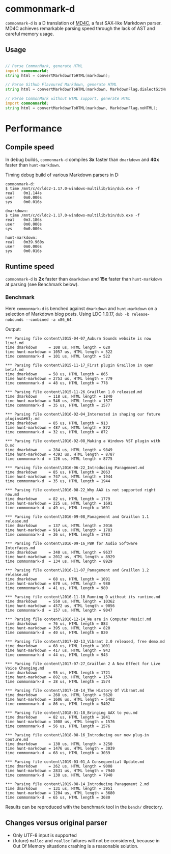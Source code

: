 # commonmark-d

`commonmark-d` is a D translation of [MD4C](https://github.com/mity/md4c), a fast SAX-like Markdown parser.
MD4C achieves remarkable parsing speed through the lack of AST and careful memory usage.


## Usage

```d

// Parse CommonMark, generate HTML
import commonmarkd;
string html = convertMarkdownToHTML(markdown);

// Parse Github Flavoured Markdown, generate HTML
string html = convertMarkdownToHTML(markdown, MarkdownFlag.dialectGitHub);

// Parse CommonMark without HTML support, generate HTML
import commonmarkd;
string html = convertMarkdownToHTML(markdown, MarkdownFlag.noHTML);


```

# Performance

## Compile speed

In debug builds, `commonmark-d` compiles **3x** faster than `dmarkdown` and **40x** faster than `hunt-markdown`.


Timing debug build of various Markdown parsers in D:
```
commonmark-d:
$ time /mnt/c/d/ldc2-1.17.0-windows-multilib/bin/dub.exe -f
real    0m1.144s
user    0m0.000s
sys     0m0.016s

dmarkdown:
$ time /mnt/c/d/ldc2-1.17.0-windows-multilib/bin/dub.exe -f
real    0m3.186s
user    0m0.000s
sys     0m0.000s

hunt-markdown:
real    0m39.960s
user    0m0.000s
sys     0m0.016s
```


## Runtime speed

`commonmark-d` is **2x** faster than `dmarkdown` and **15x** faster than `hunt-markdown` at parsing (see Benchmark below).


### Benchmark

Here `commonmark-d` is benched against `dmarkdown` and `hunt-markdown` on a selection of Markdown blog posts.
Using LDC 1.0.17, `dub -b release-nobounds --combined -a x86_64`.

Output:
```
*** Parsing file content\2015-04-07_Auburn Sounds website is now live!.md
time dmarkdown     = 108 us, HTML length = 620
time hunt-markdown = 1057 us, HTML length = 522
time commonmark-d  = 101 us, HTML length = 522

*** Parsing file content\2015-11-17_First plugin Graillon in open beta!.md
time dmarkdown     = 58 us, HTML length = 865
time hunt-markdown = 2753 us, HTML length = 779
time commonmark-d  = 48 us, HTML length = 778

*** Parsing file content\2015-11-26_Graillon 1.0 released.md
time dmarkdown     = 118 us, HTML length = 1840
time hunt-markdown = 546 us, HTML length = 1577
time commonmark-d  = 35 us, HTML length = 1577

*** Parsing file content\2016-02-04_Interested in shaping our future plugins&#63;.md
time dmarkdown     = 85 us, HTML length = 913
time hunt-markdown = 487 us, HTML length = 872
time commonmark-d  = 32 us, HTML length = 872

*** Parsing file content\2016-02-08_Making a Windows VST plugin with D.md
time dmarkdown     = 284 us, HTML length = 9849
time hunt-markdown = 4393 us, HTML length = 8787
time commonmark-d  = 126 us, HTML length = 8775

*** Parsing file content\2016-06-22_Introducing Panagement.md
time dmarkdown     = 85 us, HTML length = 2063
time hunt-markdown = 747 us, HTML length = 1944
time commonmark-d  = 35 us, HTML length = 1944

*** Parsing file content\2016-08-22_Why AAX is not supported right now.md
time dmarkdown     = 82 us, HTML length = 1779
time hunt-markdown = 225 us, HTML length = 1691
time commonmark-d  = 49 us, HTML length = 1691

*** Parsing file content\2016-09-08_Panagement and Graillon 1.1 release.md
time dmarkdown     = 137 us, HTML length = 2016
time hunt-markdown = 914 us, HTML length = 1783
time commonmark-d  = 36 us, HTML length = 1783

*** Parsing file content\2016-09-16_PBR for Audio Software Interfaces.md
time dmarkdown     = 340 us, HTML length = 9637
time hunt-markdown = 2012 us, HTML length = 8929
time commonmark-d  = 134 us, HTML length = 8929

*** Parsing file content\2016-11-07_Panagement and Graillon 1.2 release.md
time dmarkdown     = 68 us, HTML length = 1091
time hunt-markdown = 670 us, HTML length = 980
time commonmark-d  = 41 us, HTML length = 980

*** Parsing file content\2016-11-10_Running D without its runtime.md
time dmarkdown     = 550 us, HTML length = 10362
time hunt-markdown = 4572 us, HTML length = 9056
time commonmark-d  = 157 us, HTML length = 9047

*** Parsing file content\2016-12-14_We are in Computer Music!.md
time dmarkdown     = 76 us, HTML length = 883
time hunt-markdown = 395 us, HTML length = 820
time commonmark-d  = 40 us, HTML length = 820

*** Parsing file content\2017-02-13_Vibrant 2.0 released, free demo.md
time dmarkdown     = 68 us, HTML length = 1001
time hunt-markdown = 417 us, HTML length = 943
time commonmark-d  = 44 us, HTML length = 943

*** Parsing file content\2017-07-27_Graillon 2 A New Effect for Live Voice Changing.md
time dmarkdown     = 95 us, HTML length = 1721
time hunt-markdown = 892 us, HTML length = 1574
time commonmark-d  = 38 us, HTML length = 1574

*** Parsing file content\2017-10-14_The History Of Vibrant.md
time dmarkdown     = 268 us, HTML length = 5620
time hunt-markdown = 1606 us, HTML length = 5402
time commonmark-d  = 86 us, HTML length = 5402

*** Parsing file content\2018-01-18_Bringing AAX to you.md
time dmarkdown     = 82 us, HTML length = 1841
time hunt-markdown = 1008 us, HTML length = 1576
time commonmark-d  = 56 us, HTML length = 1576

*** Parsing file content\2018-08-16_Introducing our new plug-in Couture.md
time dmarkdown     = 130 us, HTML length = 3250
time hunt-markdown = 1476 us, HTML length = 3039
time commonmark-d  = 68 us, HTML length = 3039

*** Parsing file content\2019-03-01_A Consequential Update.md
time dmarkdown     = 262 us, HTML length = 9008
time hunt-markdown = 2831 us, HTML length = 7940
time commonmark-d  = 130 us, HTML length = 7940

*** Parsing file content\2019-08-14_Introducing Panagement 2.md
time dmarkdown     = 131 us, HTML length = 3951
time hunt-markdown = 1204 us, HTML length = 3680
time commonmark-d  = 65 us, HTML length = 3680
```

Results can be reproduced with the benchmark tool in the `bench/` directory.


## Changes versus original parser

- Only UTF-8 input is supported
- (future) `malloc` and `realloc` failures will not be considered, because in Out Of Memory situations crashing is a reasonable solution.
